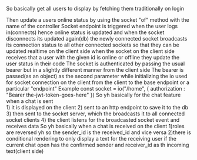 So basically get all users to display by fetching them traditionally on login

Then update a users online status by using the socket "of" method with the name of the controller
    Socket endpoint is triggered when the user logs in(connects) hence online status is updated and when the socket disconnects its updated again(db)
    the newly connected socket broadcasts its connection status to all other connected sockets so that they can be updated realtime on the client side
    when the socket on the client side receives that a user with the given id is online or offline they update the user status in their code
    The socket is authenticated by passing the usual bearer but in a slightly different manner from the client side
    The bearer is passed(as an object) as the second parameter while initializing the io used for socket connection on the client from the client
    to the base endpoint or a particular "endpoint"
    Example
    const socket = io("/home", { authorization : "Bearer the-jwt-token-goes-here" })
    So yh basically for the chat feature when a chat is sent    
        1) it is displayed on the client
        2) sent to an http endpoint to save it to the db
        3) then sent to the socket server, which the broadcasts it to all connected socket clients
        4) the client listens for the broadcasted socket event and receives data
    So yh basically when a chat is received on the client
        1)roles are reversed yh so the sender_id is the received_id and vice versa
        2)there is conditional rendering to only display a text for the receiving user if the current chat open has the confirmed sender and receiver_id as th incoming text(client side)